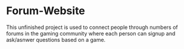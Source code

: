 # Forum-Website
This unfinished project is used to connect people through numbers of forums in the gaming community where each person can signup and ask/asnwer questions based on a game. 
